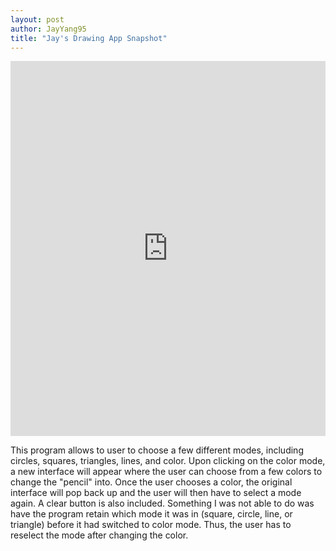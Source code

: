 ```yaml
---
layout: post
author: JayYang95
title: "Jay's Drawing App Snapshot"
---
```


<iframe src="https://trinket.io/embed/python/a294567513" width="100%" height="600" frameborder="0" marginwidth="0" marginheight="0" allowfullscreen></iframe>

This program allows to user to choose a few different modes, including circles, squares, triangles, lines, and color. Upon clicking on the color mode, a new interface will appear where the user can choose from a few colors to change the "pencil" into. Once the user chooses a color, the original interface will pop back up and the user will then have to select a mode again. A clear button is also included. Something I was not able to do was have the program retain which mode it was in (square, circle, line, or triangle) before it had switched to color mode. Thus, the user has to reselect the mode after changing the color.
